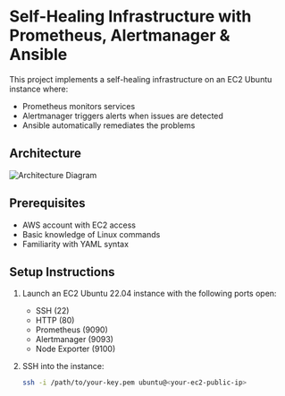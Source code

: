 # Self-Healing Infrastructure with Prometheus, Alertmanager & Ansible

This project implements a self-healing infrastructure on an EC2 Ubuntu instance where:
- Prometheus monitors services
- Alertmanager triggers alerts when issues are detected
- Ansible automatically remediates the problems

## Architecture

![Architecture Diagram](architecture.png)

## Prerequisites

- AWS account with EC2 access
- Basic knowledge of Linux commands
- Familiarity with YAML syntax

## Setup Instructions

1. Launch an EC2 Ubuntu 22.04 instance with the following ports open:
   - SSH (22)
   - HTTP (80)
   - Prometheus (9090)
   - Alertmanager (9093)
   - Node Exporter (9100)

2. SSH into the instance:
   ```bash
   ssh -i /path/to/your-key.pem ubuntu@<your-ec2-public-ip>

